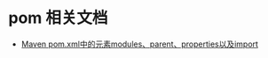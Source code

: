 # pom 相关文档

- [Maven pom.xml中的元素modules、parent、properties以及import](https://www.cnblogs.com/youzhibing/p/5427130.html#_label2)